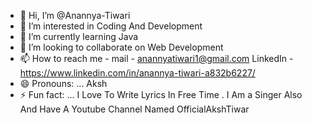 - 👋 Hi, I’m @Anannya-Tiwari
- 👀 I’m interested in Coding And Development
- 🌱 I’m currently learning Java
- 💞️ I’m looking to collaborate on Web Development
- 📫 How to reach me - mail -  anannyatiwari1@gmail.com
LinkedIn - https://www.linkedin.com/in/anannya-tiwari-a832b6227/
- 😄 Pronouns: ... Aksh
- ⚡ Fun fact: ... I Love To Write Lyrics In Free Time . I Am a Singer Also And Have A Youtube Channel Named OfficialAkshTiwar

<!---
Anannya-Tiwari/Anannya-Tiwari is a ✨ special ✨ repository because its `README.md` (this file) appears on your GitHub profile.
You can click the Preview link to take a look at your changes.
--->
